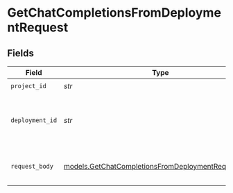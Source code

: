 # GetChatCompletionsFromDeploymentRequest


## Fields

| Field                                                                                                          | Type                                                                                                           | Required                                                                                                       | Description                                                                                                    |
| -------------------------------------------------------------------------------------------------------------- | -------------------------------------------------------------------------------------------------------------- | -------------------------------------------------------------------------------------------------------------- | -------------------------------------------------------------------------------------------------------------- |
| `project_id`                                                                                                   | *str*                                                                                                          | :heavy_check_mark:                                                                                             | N/A                                                                                                            |
| `deployment_id`                                                                                                | *str*                                                                                                          | :heavy_check_mark:                                                                                             | The ID of the deployment to get chat completions from                                                          |
| `request_body`                                                                                                 | [models.GetChatCompletionsFromDeploymentRequestBody](../models/getchatcompletionsfromdeploymentrequestbody.md) | :heavy_check_mark:                                                                                             | Provide your chat input for completions                                                                        |